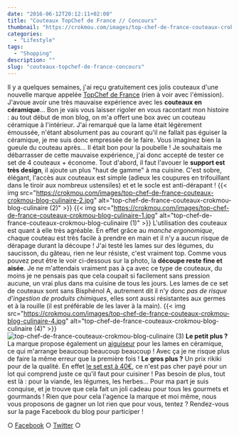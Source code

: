 ```yaml
---
date: "2016-06-12T20:12:11+02:00"
title: "Couteaux TopChef de France // Concours"
thumbnail: "https://crokmou.com/images/top-chef-de-france-couteaux-crokmou-blog-culinaire.jpg"
categories:
  - "Lifestyle"
tags:
  - "Shopping"
description: ""
slug: "couteaux-topchef-de-france-concours"
---
```


Il y a quelques semaines, j'ai reçu gratuitement ces jolis couteaux d'une nouvelle marque appelée [TopChef de France](http://www.topchefdefrance.com/) (rien à voir avec l'émission). J'avoue avoir une très mauvaise expérience avec les **couteaux en céramique**... Bon je vais vous laisser rigoler en vous racontant mon histoire : au tout début de mon blog, on m'a offert une box avec un couteau céramique à l'intérieur. J'ai remarqué que la lame était légèrement émoussée, n'étant absolument pas au courant qu'il ne fallait pas éguiser la céramique, je me suis donc empressée de le faire. Vous imaginez bien la gueule du couteau après... Il était bon pour la poubelle ! Je souhaitais me débarrasser de cette mauvaise expérience, j'ai donc accepté de tester ce set de 4 couteaux + économe. Tout d'abord, il faut l'avouer le **support est très design**, il ajoute un plus "haut de gamme" à ma cuisine. C'est sobre, élégant, l'accès aux couteaux est simple (adieux les coupures en trifouillant dans le tiroir aux nombreux ustensiles) et et le socle est anti-dérapant ! {{< img src="https://crokmou.com/images/top-chef-de-france-couteaux-crokmou-blog-culinaire-2.jpg" alt="top-chef-de-france-couteaux-crokmou-blog-culinaire (2)" >}} {{< img src="https://crokmou.com/images/top-chef-de-france-couteaux-crokmou-blog-culinaire-1.jpg" alt="top-chef-de-france-couteaux-crokmou-blog-culinaire (1)" >}} L'utilisation des couteaux est quant à elle très agréable. En effet grâce au _manche ergonomique_, chaque couteau est très facile à prendre en main et il n'y a aucun risque de dérapage durant la découpe ! J'ai testé les lames sur des légumes, du saucisson, du gâteau, rien ne leur résiste, c'est vraiment top. Comme vous pouvez peut être le voir ci-dessous sur la photo, la **découpe reste fine et aisée**. Je ne m'attendais vraiment pas à ça avec ce type de couteaux, du moins je ne pensais pas que cela coupait si facilement sans pression aucune, un vrai plus dans ma cuisine de tous les jours. Les lames de ce set de couteaux sont sans Bisphénol A, autrement dit il n'y donc _pas de risque d’ingestion de produits chimiques_, elles sont aussi résistantes aux germes et à la rouille (il est préférable de les laver à la main). {{< img src="https://crokmou.com/images/top-chef-de-france-couteaux-crokmou-blog-culinaire-4.jpg" alt="top-chef-de-france-couteaux-crokmou-blog-culinaire (4)" >}}![top-chef-de-france-couteaux-crokmou-blog-culinaire (3)](https://crokmou.com/images/top-chef-de-france-couteaux-crokmou-blog-culinaire-3.jpg) **Le petit plus ?** La marque propose également un [aiguiseur](https://www.amazon.fr/TopChefDeFrance-compatible-professionelle-excellente-dutilisation/dp/B01DK0XTUY/ref=sr_1_2?s=kitchen&ie=UTF8&qid=1465758407&sr=1-2) pour les lames en céramique, ce qui m'arrange beaucoup beaucoup beaucoup ! Avec ça je ne risque plus de faire la même erreur que la première fois ! **Le gros plus ?** Un prix rikiki pour de la qualité. En effet [le set est à 40€](https://www.amazon.fr/TopChefDeFrance-Couteaux-C%C3%A9ramique-Complet-%C3%A9conome/dp/B01B43KT16/ref=sr_1_1?s=kitchen&ie=UTF8&qid=1465758407&sr=1-1), ce n'est pas cher payé pour un lot qui comprend juste ce qu'il faut pour cuisiner ! Pas besoin de plus, tout est là : pour la viande, les légumes, les herbes... Pour ma part je suis conquise, et je trouve que cela fait un joli cadeau pour tous les gourmets et gourmands ! Rien que pour cela l'agence la marque et moi même, nous vous proposons de gagner un lot rien que pour vous, tentez ? Rendez-vous sur la page Facebook du blog pour participer !

○ [Facebook](https://www.facebook.com/crokmou.blog) ○ [Twitter](https://twitter.com/Crokmou) ○